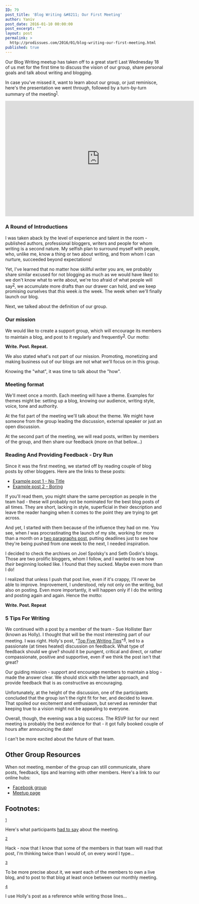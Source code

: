 ```yaml
---
ID: 79
post_title: 'Blog Writing &#8211; Our First Meeting'
author: Yaniv
post_date: 2016-01-10 00:00:00
post_excerpt: ""
layout: post
permalink: >
  http://prodissues.com/2016/01/blog-writing-our-first-meeting.html
published: true
---
```

<p> Our Blog Writing meetup has taken off to a great start! Last Wednesday 18 of us met for the first time to discuss the vision of our group, share personal goals and talk about writing and blogging. </p>

<p> In case you've missed it, want to learn about our group, or just reminisce, here's the presentation we went through, followed by a turn-by-turn summary of the meeting<sup><a id="fnr.1" class="footref" href="#fn.1">1</a></sup>. </p>

<iframe src="https://docs.google.com/presentation/d/19fXAyS8pZob0vJL6byLrFEUoZSizO3LncBuWJp1-oTQ/embed?start=false&loop=false&delayms=3000" frameborder="0" width="600" height="366" allowfullscreen="true" mozallowfullscreen="true" webkitallowfullscreen="true"></iframe>

<!--more-->

<div id="outline-container-orgheadline1" class="outline-3">
<h3 id="orgheadline1">A Round of Introductions</h3>
<div class="outline-text-3" id="text-orgheadline1">
<p> I was taken aback by the level of experience and talent in the room - published authors, professional bloggers, writers and people for whom writing is a second nature. My selfish plan to surround myself with people, who, unlike me, know a thing or two about writing, and from whom I can nurture, succeeded beyond expectations! </p>

<p> Yet, I've learned that no matter how skillful writer you are, we probably share similar excused for not blogging as much as we would have liked to: we don't know what to write about, we're too afraid of what people will say<sup><a id="fnr.2" class="footref" href="#fn.2">2</a></sup>, we accumulate more drafts than our drawer can hold, and we keep promising ourselves that <i>this</i> week <i>is</i> the week. The week when we'll finally launch our blog. </p>

<p> Next, we talked about the definition of our group. </p>
</div>
</div>

<div id="outline-container-orgheadline2" class="outline-3">
<h3 id="orgheadline2">Our mission</h3>
<div class="outline-text-3" id="text-orgheadline2">
<p> We would like to create a support group, which will encourage its members to maintain a blog, and post to it regularly and frequently<sup><a id="fnr.3" class="footref" href="#fn.3">3</a></sup>. Our motto: </p>

<p> <b><b>Write. Post. Repeat.</b></b> </p>

<p> We also stated what's not part of our mission. Promoting, monetizing and making business out of our blogs are not what we'll focus on in this group. </p>

<p> Knowing the "what", it was time to talk about the "how". </p>
</div>
</div>

<div id="outline-container-orgheadline3" class="outline-3">
<h3 id="orgheadline3">Meeting format</h3>
<div class="outline-text-3" id="text-orgheadline3">
<p> We'll meet once a month. Each meeting will have a theme. Examples for themes might be: setting up a blog, knowing our audience, writing style, voice, tone and authority. </p>

<p> At the fist part of the meeting we'll talk about the theme. We might have someone from the group leading the discussion, external speaker or just an open discussion. </p>

<p> At the second part of the meeting, we will read posts, written by members of the group, and then share our feedback (more on that bellow...) </p>
</div>
</div>

<div id="outline-container-orgheadline4" class="outline-3">
<h3 id="orgheadline4">Reading And Providing Feedback - Dry Run</h3>
<div class="outline-text-3" id="text-orgheadline4">
<p> Since it was the first meeting, we started off by reading couple of blog posts by other bloggers. Here are the links to these posts: </p>

<ul class="org-ul">
<li><a href="http://www.joelonsoftware.com/news/fog0000000244.html">Example post 1 - No Title</a></li>
<li><a href="http://sethgodin.typepad.com/seths_blog/2002/01/index.html">Example post 2 - Boring</a></li>
</ul>

<p> If you'll read them, you might share the same perception as people in the team had - these will probably not be nominated for the best blog posts of all times. They are short, lacking in style, superficial in their description and leave the reader hanging when it comes to the point they are trying to get across. </p>

<p> And yet, I started with them because of the influence they had on me. You see, when <i>I</i> was procrastinating the launch of my site, working for more than a month on a <a href="http://prodissues.com/2015/05/ekko-for-ios.html">two paragraphs post</a>, putting deadlines just to see how they're being pushed from one week to the next, I needed inspiration. </p>

<p> I decided to check the archives on Joel Spolsky's and Seth Godin's blogs. Those are two prolific bloggers, whom I follow, and I wanted to see how <i>their</i> beginning looked like. I found that they sucked. Maybe even more than I do! </p>

<p> I realized that unless I push that post live, even if it's crappy, I'll never be able to improve. Improvement, I understood, rely not only on the writing, but also on posting. Even more importantly, it will happen only if I do the writing and posting again and again. Hence the motto: </p>

<p> <b><b>Write. Post. Repeat</b></b> </p>
</div>
</div>

<div id="outline-container-orgheadline5" class="outline-3">
<h3 id="orgheadline5">5 Tips For Writing</h3>
<div class="outline-text-3" id="text-orgheadline5">
<p> We continued with a post by a member of the team - Sue Hollister Barr (known as Holly). I thought that will be the most interesting part of our meeting. I was right. Holly's post, "<a href="http://suehollisterbarr.com/my-personal-top-five-writing-tips/">Top Five Writing Tips</a>"<sup><a id="fnr.4" class="footref" href="#fn.4">4</a></sup>, led to a passionate (at times heated) discussion on feedback. What type of feedback should we give? should it be pungent, critical and direct, or rather compassionate, positive and supportive, even if we think the post isn't that great? </p>

<p> Our guiding mission - support and encourage members to maintain a blog - made the answer clear. We should stick with the latter approach, and provide feedback that is as constructive as encouraging. </p>

<p> Unfortunately, at the height of the discussion, one of the participants concluded that the group isn't the right fit for her, and decided to leave. That spoiled our excitement and enthusiasm, but served as reminder that keeping true to a vision might not be appealing to everyone. </p>

<p> Overall, though, the evening was a big success. The RSVP list for our next meeting is probably the best evidence for that - it got fully booked couple of hours after announcing the date! </p>

<p> I can't be more excited about the future of that team. </p>
</div>
</div>

<div id="outline-container-orgheadline6" class="outline-2">
<h2 id="orgheadline6">Other Group Resources</h2>
<div class="outline-text-2" id="text-orgheadline6">
<p> When not meeting, member of the group can still communicate, share posts, feedback, tips and learning with other members. Here's a link to our online hubs: </p>

<ul class="org-ul">
<li><a href="https://www.facebook.com/groups/548895981933905">Facebook group</a></li>
<li><a href="http://www.meetup.com/Blog-writing/">Meetup page</a></li>
</ul>
</div>
</div>
<div id="footnotes">
<h2 class="footnotes">Footnotes: </h2>
<div id="text-footnotes">

<div class="footdef"><sup><a id="fn.1" class="footnum" href="#fnr.1">1</a></sup> <div class="footpara"><p class="footpara"> Here's what participants <a href="http://www.meetup.com/Blog-writing/events/227048354/">had to say</a> about the meeting. </p></div></div>

<div class="footdef"><sup><a id="fn.2" class="footnum" href="#fnr.2">2</a></sup> <div class="footpara"><p class="footpara"> Hack - now that I know that some of the members in that team will read that post, I'm thinking twice than I would of, on every word I type... </p></div></div>

<div class="footdef"><sup><a id="fn.3" class="footnum" href="#fnr.3">3</a></sup> <div class="footpara"><p class="footpara"> To be more precise about it, we want each of the members to own a live blog, and to post to that blog at least once between our monthly meeting. </p></div></div>

<div class="footdef"><sup><a id="fn.4" class="footnum" href="#fnr.4">4</a></sup> <div class="footpara"><p class="footpara"> I use Holly's post as a reference while writing those lines... </p></div></div>


</div>
</div>